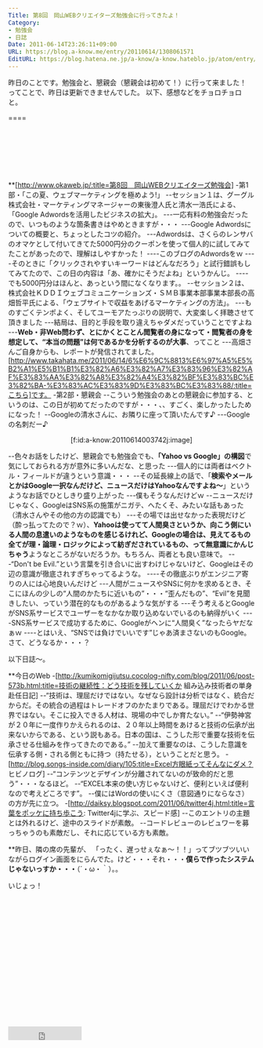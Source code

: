 ```yaml
---
Title: 第8回　岡山WEBクリエイターズ勉強会に行ってきたよ！
Category:
- 勉強会
- 日誌
Date: 2011-06-14T23:26:11+09:00
URL: https://blog.a-know.me/entry/20110614/1308061571
EditURL: https://blog.hatena.ne.jp/a-know/a-know.hateblo.jp/atom/entry/12921228815727979621
---
```



昨日のことです。勉強会と、懇親会（懇親会は初めて！）に行って来ました！　ってことで、昨日は更新できませんでした。
以下、感想などをチョロチョロと。

====

<script async src="//pagead2.googlesyndication.com/pagead/js/adsbygoogle.js"></script>
<!-- article-top -->
<ins class="adsbygoogle"
     style="display:inline-block;width:728px;height:90px"
     data-ad-client="ca-pub-3463034538369189"
     data-ad-slot="8367620130"></ins>
<script>
(adsbygoogle = window.adsbygoogle || []).push({});
</script>


**[http://www.okaweb.jp/:title=第8回　岡山WEBクリエイターズ勉強会]
-第1部・「この夏、ウェブマーケティングを極めよう!」
--セッション１は、グーグル株式会社・マーケティングマネージャーの東後澄人氏と清水一浩氏による、「Google Adwordsを活用したビジネスの拡大」。
---一応有料の勉強会だったので、いつものような箇条書きはやめときますが・・・
---Google Adwordsについての概要と、ちょっとしたコツの紹介。
---Adwordsは、さくらのレンサバのオマケとして付いてきてた5000円分のクーポンを使って個人的に試してみてたことがあったので、理解はしやすかった！
----このブログのAdwordsをｗ
----そのときに「クリックされやすいキーワードはどんなだろう」と試行錯誤もしてみてたので、この日の内容は「あ、確かにそうだよね」というかんじ。
----でも5000円分はほんと、あっという間になくなります。。
--セッション２は、株式会社ＫＤＤＩウェブコミュニケーションズ・ＳＭＢ事業本部事業本部長の高畑哲平氏による、「ウェブサイトで収益をあげるマーケティングの方法」。
---ものすごくテンポよく、そしてユーモアたっぷりの説明で、大変楽しく拝聴させて頂きました
---結局は、目的と手段を取り違えちゃダメだっていうことですよね
---<span class="deco" style="font-weight:bold;">Web・非Web問わず、とにかくとことん閲覧者の身になって・閲覧者の身を想定して、“本当の問題”は何であるかを分析するのが大事</span>、ってこと
---高畑さんご自身からも、レポートが発信されてました。[http://www.takahata.me/2011/06/14/6%E6%9C%8813%E6%97%A5%E5%B2%A1%E5%B1%B1%E3%82%A6%E3%82%A7%E3%83%96%E3%82%AF%E3%83%AA%E3%82%A8%E3%82%A4%E3%82%BF%E3%83%BC%E3%82%BA-%E3%83%AC%E3%83%9D%E3%83%BC%E3%83%88/:title=こちら]です。
-第2部・懇親会
--こういう勉強会のあとの懇親会に参加する、というのは、この日が初めてだったのですが・・・、、すごく、楽しかったしためになった！
--Googleの清水さんに、お隣りに座って頂いたんです♪
---Googleの名刺だー♪

<div align=center>[f:id:a-know:20110614003742j:image]</div>

--色々お話をしたけど、懇親会でも勉強会でも、<span class="deco" style="font-weight:bold;">「Yahoo vs Google」の構図</span>で気にしておられる方が意外に多いんだな、と思った
---個人的には両者はベクトル・フィールドが違うという意識・・・
--その延長線上の話で、「<span class="deco" style="font-weight:bold;">検索やメールとかはGoogle一択なんだけど、ニュースだけはYahooなんですよね〜</span>」というようなお話でひとしきり盛り上がった
---僕もそうなんだけどｗ
--ニュースだけじゃなく、GoogleはSNS系の施策がニガテ、へたくそ、みたいな話もあった（清水さんやその他の方の認識でも）
---その場では出せなかった表現だけど（酔っ払ってたので？ｗ）、<span class="deco" style="font-weight:bold;">Yahooは使ってて人間臭さというか、向こう側にいる人間の息遣いのようなものを感じるけれど、Googleの場合は、見えてるもの全てが理・論理・ロジックによって紡ぎだされているもの、って無意識にかんじちゃう</span>ようなところがないだろうか。もちろん、両者とも良い意味で。
---“Don't be Evil.”という言葉を引き合いに出すわけじゃないけど、Googleはその辺の意識が徹底されすぎちゃってるような。
----その徹底ぶりがエンジニア寄りの人には心地良いんだけど
---人間がニュースやSNSに何かを求めるとき、そこにほんの少しの“人間のかたちに近いもの”・・・“歪んだもの”、“Evil”を見聞きしたい、っていう潜在的なものがあるような気がする
---そう考えるとGoogleがSNS系サービスでユーザーをなかなか取り込めないでいるのも納得がいく
----SNS系サービスで成功するために、Googleがヘンに“人間臭く”なったらヤだなぁｗ
----とはいえ、“SNSでは負けでいいです”じゃあ済まさないのもGoogle。さて、どうなるか・・・？


以下日誌〜。


**今日のWeb
-[http://kumikomigijutsu.cocolog-nifty.com/blog/2011/06/post-573b.html:title=技術の継続性：どう技術を残していくか 組み込み技術者の単身赴任日記]
--“技術は、理屈だけではない。なぜなら設計は分析ではなく、統合だからだ。その統合の過程はトレードオフのかたまりである。理屈だけでわかる世界ではない。そこに投入できる人材は、現場の中でしか育たない。”
--“伊勢神宮が２０年に一度作りかえられるのは、２０年以上時間をあけると技術の伝承が出来ないからである、という説もある。日本の国は、こうした形で重要な技術を伝承させる仕組みを作ってきたのである。”
--加えて重要なのは、こうした意識を伝承する側・される側ともに持つ（持たせる），ということだと思う。
-[http://blog.songs-inside.com/diary/105:title=Excel方眼紙ってそんなにダメ？  ヒビノログ]
--“コンテンツとデザインが分離されてないのが致命的だと思う”・・・なるほど。
--“EXCEL本来の使い方じゃないけど、便利といえば便利なので考えどころです”。
--僕にはWordの使いにくさ（意図通りにならなさ）の方が先に立つ。
-[http://daiksy.blogspot.com/2011/06/twitter4j.html:title=言葉をポッケに持ち歩こう: Twitter4jに学ぶ&#12289;スピード感]
--このエントリの主題とは外れるけど、途中のスライドが素敵。
--コードレビューのレビュワーを募っちゃうのも素敵だし、それに応じている方も素敵。


**昨日、隣の席の先輩が、
「ったく、遅っせぇなぁ〜！！」ってブツブツいいながらログイン画面をにらんでた。けど・・・それ・・・<span class="deco" style="font-weight:bold;">僕らで作ったシステムじゃないっすか・・・</span>（´・ω・｀）。。


いじょっ！

<script async src="//pagead2.googlesyndication.com/pagead/js/adsbygoogle.js"></script>
<!-- article-bottom2 -->
<ins class="adsbygoogle"
     style="display:inline-block;width:300px;height:250px"
     data-ad-client="ca-pub-3463034538369189"
     data-ad-slot="5274552934"></ins>
<script>
(adsbygoogle = window.adsbygoogle || []).push({});
</script>


<iframe src="http://blog.hatena.ne.jp/a-know/a-know.hateblo.jp/subscribe/iframe" allowtransparency="true" frameborder="0" scrolling="no" width="150" height="28"></iframe>
